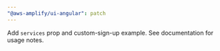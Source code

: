 ```yaml
---
"@aws-amplify/ui-angular": patch
---
```


Add `services` prop and custom-sign-up example. See documentation for usage notes.
